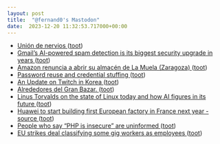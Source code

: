 ```yaml
---
layout: post
title:  "@fernand0's Mastodon"
date:  2023-12-20 11:32:53.717000+00:00
---
```

*  [Unión de nervios ](https://www.flickr.com/photos/fernand0/53386824372) ([toot](https://mastodon.social/@fernand0/111612524869121602))
*  [Gmail’s AI-powered spam detection is its biggest security upgrade in years ](https://arstechnica.com/gadgets/2023/12/gmails-ai-powered-spam-detection-is-its-biggest-security-upgrade-in-years) ([toot](https://mastodon.social/@fernand0/111612359442494707))
*  [Amazon renuncia a abrir su almacén de La Muela (Zaragoza) ](https://efe.com/economia/2023-12-13/amazon-renuncia-almacen) ([toot](https://mastodon.social/@fernand0/111612092170321408))
*  [Password reuse and credential stuffing ](https://www.johndcook.com/blog/2023/12/07/credential-stuffing) ([toot](https://mastodon.social/@fernand0/111610379231098722))
*  [An Update on Twitch in Korea ](https://blog.twitch.tv/en/2023/12/05/an-update-on-twitch-in-korea) ([toot](https://mastodon.social/@fernand0/111608546262980898))
*  [Alrededores del Gran Bazar. ](https://avecesunafoto.wordpress.com/2023/12/19/alrededores-del-gran-bazar) ([toot](https://mastodon.social/@fernand0/111608479603642187))
*  [Linus Torvalds on the state of Linux today and how AI figures in its future ](https://www.zdnet.com/article/linus-torvalds-on-state-of-linux-today-and-how-ai-figures-in-its-future) ([toot](https://mastodon.social/@fernand0/111608338182089409))
*  [Huawei to start building first European factory in France next year - source  ](https://www.reuters.com/technology/huawei-start-building-first-european-factory-france-next-year-source-2023-12-11/) ([toot](https://mastodon.social/@fernand0/111608092198961689))
*  [People who say “PHP is insecure” are uninformed ](http://hakluke.com/blogpeople-who-say-php-is-insecure-are-uninforme) ([toot](https://mastodon.social/@fernand0/111607713690780368))
*  [EU strikes deal classifying some gig workers as employees ](https://www.politico.eu/article/eu-deal-gig-workers-employees-drivers-contractors-employees-labor-rights) ([toot](https://mastodon.social/@fernand0/111607105926846346))
